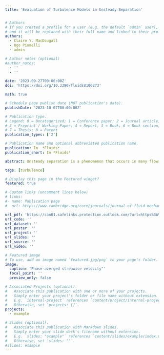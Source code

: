 ```yaml
---
title: 'Evaluation of Turbulence Models in Unsteady Separation'


# Authors
# If you created a profile for a user (e.g. the default `admin` user), write the username (folder name) here
# and it will be replaced with their full name and linked to their profile.
authors:
  - Claire Y. MacDougall
  - Ugo Piomelli
  - admin

# Author notes (optional)
#author_notes:
  - ''
  - ''

date: '2023-09-27T00:00:00Z'
doi: 'https://doi.org/10.3390/fluids8100273'

math: true

# Schedule page publish date (NOT publication's date).
publishDate: '2023-10-07T00:00:00Z'

# Publication type.
# Legend: 0 = Uncategorized; 1 = Conference paper; 2 = Journal article;
# 3 = Preprint / Working Paper; 4 = Report; 5 = Book; 6 = Book section;
# 7 = Thesis; 8 = Patent
publication_types: ['2']

# Publication name and optional abbreviated publication name.
publication: In  *Fluids*
publication_short: In *Fluids*

abstract: Unsteady separation is a phenomenon that occurs in many flows and results in increased drag, decreased lift, noise emission, and loss of efficiency or failure in flow devices. Turbulence models for the steady or unsteady Reynolds-Averaged Navier-Stokes equations (RANS and URANS, respectively) are commonly used in industry; however, their performance is often unsatisfactory. The comparison of RANS results with experimental data does not clearly isolate the modelling errors, since differences with the data may be due to a combination of modelling and numerical errors, and also to possible differences in the boundary conditions.  In the present study we us high-fidelity Large-Eddy Simulation (LES) results to carry out a consistent evaluation of the turbulence models.  By using the same numerical scheme and boundary conditions as the LES, and a grid on which grid convergence was achieved, we can isolate modelling erors. The calculations (both LES and RANS) are carried out using a well-validated, second-order accurate code. Separation is generated by imposing a freestream velocity distribution, that is modulated in time.  We examined three frequencies (a rapid, flutter-like oscillations, an intermediate one in which the forcing and the flow have the same timescales, and a quasi-steady one).  We also considered three different pressure distributions, one with alternating Favourable and Adverse Pressure Gradients (FPG and APG, respectively), one oscillating between an APG and a zero-pressure gradient (ZPG) and one with an oscillating APG.}  All turbulence models capture the general features of this complex unsteady flow as well or better than in similar steady cases. The presence, during the cycle, of times in which the freestream pressure gradient is close to zero affects significantly the model performance. Comparing our results with those in the literature indicates that numerical errors due to the type of discretization and to the grid resolution are as significant as those due to the turbulence model. 

tags: [turbulence]

# Display this page in the Featured widget?
featured: true

# Custom links (uncomment lines below)
# links:
#- name: Publication page
#  url: https://www.cambridge.org/core/journals/journal-of-fluid-mechanics/article/characterization-of-unsteady-separation-in-a-turbulent-boundary-layer-mean-and-phaseaveraged-flow/25802765C211036318F556F5DF29F46E

url_pdf: 'https://can01.safelinks.protection.outlook.com/?url=https%3A%2F%2Fwww.mdpi.com%2F2311-5521%2F8%2F10%2F273%2Fpdf&data=05%7C01%7Cf.ambrogi%40queensu.ca%7C34cc668b270246c34a9408dbc71cfb2a%7Cd61ecb3b38b142d582c4efb2838b925c%7C1%7C0%7C638322699505318801%7CUnknown%7CTWFpbGZsb3d8eyJWIjoiMC4wLjAwMDAiLCJQIjoiV2luMzIiLCJBTiI6Ik1haWwiLCJXVCI6Mn0%3D%7C3000%7C%7C%7C&sdata=27WHzQNc2ik0bJw0W9apI0wkUkV8ENR82wptj%2FF%2BT6E%3D&reserved=0'
url_code: ''
url_dataset: ''
url_poster: ''
url_project: ''
url_slides: ''
url_source: ''
url_video: ''

# Featured image
# To use, add an image named `featured.jpg/png` to your page's folder.
image:
  caption: 'Phase-averged streawise velocity"'
  focal_point: ''
  preview_only: false

# Associated Projects (optional).
#   Associate this publication with one or more of your projects.
#   Simply enter your project's folder or file name without extension.
#   E.g. `internal-project` references `content/project/internal-project/index.md`.
#   Otherwise, set `projects: []`.
projects:
  - example

# Slides (optional).
#   Associate this publication with Markdown slides.
#   Simply enter your slide deck's filename without extension.
#   E.g. `slides: "example"` references `content/slides/example/index.md`.
#   Otherwise, set `slides: ""`.
#slides: example
---
```




